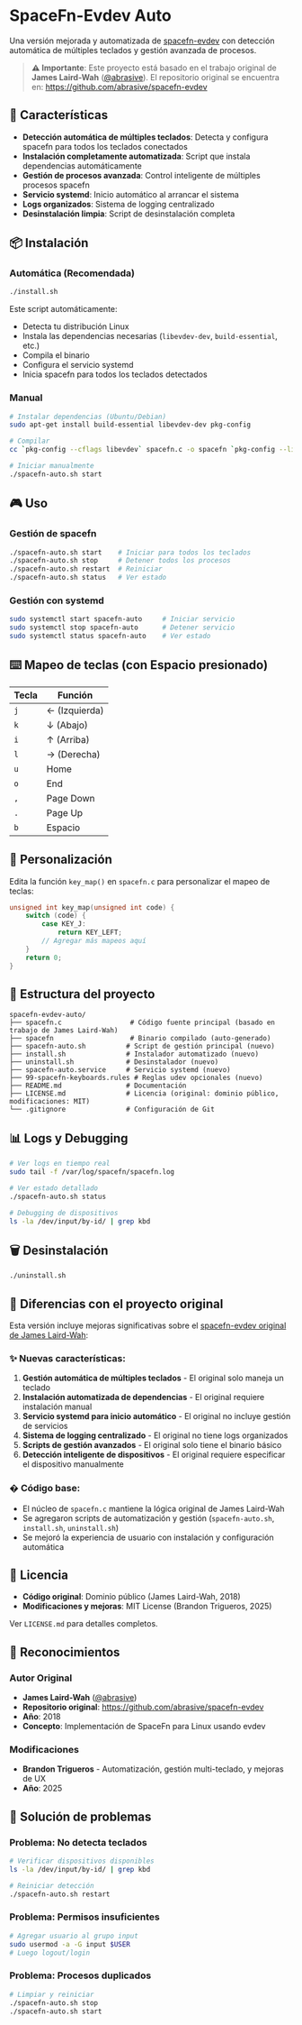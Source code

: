 # SpaceFn-Evdev Auto

Una versión mejorada y automatizada de [spacefn-evdev](https://github.com/abrasive/spacefn-evdev) con detección automática de múltiples teclados y gestión avanzada de procesos.

> **⚠️ Importante**: Este proyecto está basado en el trabajo original de **James Laird-Wah** ([@abrasive](https://github.com/abrasive)). El repositorio original se encuentra en: https://github.com/abrasive/spacefn-evdev

## 🚀 Características

- **Detección automática de múltiples teclados**: Detecta y configura spacefn para todos los teclados conectados
- **Instalación completamente automatizada**: Script que instala dependencias automáticamente
- **Gestión de procesos avanzada**: Control inteligente de múltiples procesos spacefn
- **Servicio systemd**: Inicio automático al arrancar el sistema
- **Logs organizados**: Sistema de logging centralizado
- **Desinstalación limpia**: Script de desinstalación completa

## 📦 Instalación

### Automática (Recomendada)

```bash
./install.sh
```

Este script automáticamente:
- Detecta tu distribución Linux
- Instala las dependencias necesarias (`libevdev-dev`, `build-essential`, etc.)
- Compila el binario
- Configura el servicio systemd
- Inicia spacefn para todos los teclados detectados

### Manual

```bash
# Instalar dependencias (Ubuntu/Debian)
sudo apt-get install build-essential libevdev-dev pkg-config

# Compilar
cc `pkg-config --cflags libevdev` spacefn.c -o spacefn `pkg-config --libs libevdev`

# Iniciar manualmente
./spacefn-auto.sh start
```

## 🎮 Uso

### Gestión de spacefn

```bash
./spacefn-auto.sh start    # Iniciar para todos los teclados
./spacefn-auto.sh stop     # Detener todos los procesos
./spacefn-auto.sh restart  # Reiniciar
./spacefn-auto.sh status   # Ver estado
```

### Gestión con systemd

```bash
sudo systemctl start spacefn-auto     # Iniciar servicio
sudo systemctl stop spacefn-auto      # Detener servicio
sudo systemctl status spacefn-auto    # Ver estado
```

## ⌨️ Mapeo de teclas (con Espacio presionado)

| Tecla | Función |
|-------|---------|
| `j` | ← (Izquierda) |
| `k` | ↓ (Abajo) |
| `i` | ↑ (Arriba) |
| `l` | → (Derecha) |
| `u` | Home |
| `o` | End |
| `,` | Page Down |
| `.` | Page Up |
| `b` | Espacio |

## 🔧 Personalización

Edita la función `key_map()` en `spacefn.c` para personalizar el mapeo de teclas:

```c
unsigned int key_map(unsigned int code) {
    switch (code) {
        case KEY_J:
            return KEY_LEFT;
        // Agregar más mapeos aquí
    }
    return 0;
}
```

## 📁 Estructura del proyecto

```
spacefn-evdev-auto/
├── spacefn.c                 # Código fuente principal (basado en trabajo de James Laird-Wah)
├── spacefn                   # Binario compilado (auto-generado)
├── spacefn-auto.sh          # Script de gestión principal (nuevo)
├── install.sh               # Instalador automatizado (nuevo)
├── uninstall.sh             # Desinstalador (nuevo)
├── spacefn-auto.service     # Servicio systemd (nuevo)
├── 99-spacefn-keyboards.rules # Reglas udev opcionales (nuevo)
├── README.md                # Documentación
├── LICENSE.md               # Licencia (original: dominio público, modificaciones: MIT)
└── .gitignore               # Configuración de Git
```

## 📊 Logs y Debugging

```bash
# Ver logs en tiempo real
sudo tail -f /var/log/spacefn/spacefn.log

# Ver estado detallado
./spacefn-auto.sh status

# Debugging de dispositivos
ls -la /dev/input/by-id/ | grep kbd
```

## 🗑️ Desinstalación

```bash
./uninstall.sh
```

## 🔄 Diferencias con el proyecto original

Esta versión incluye mejoras significativas sobre el [spacefn-evdev original de James Laird-Wah](https://github.com/abrasive/spacefn-evdev):

### ✨ **Nuevas características**:
1. **Gestión automática de múltiples teclados** - El original solo maneja un teclado
2. **Instalación automatizada de dependencias** - El original requiere instalación manual
3. **Servicio systemd para inicio automático** - El original no incluye gestión de servicios
4. **Sistema de logging centralizado** - El original no tiene logs organizados
5. **Scripts de gestión avanzados** - El original solo tiene el binario básico
6. **Detección inteligente de dispositivos** - El original requiere especificar el dispositivo manualmente

### �️ **Código base**:
- El núcleo de `spacefn.c` mantiene la lógica original de James Laird-Wah
- Se agregaron scripts de automatización y gestión (`spacefn-auto.sh`, `install.sh`, `uninstall.sh`)
- Se mejoró la experiencia de usuario con instalación y configuración automática

## 📜 Licencia

- **Código original**: Dominio público (James Laird-Wah, 2018)
- **Modificaciones y mejoras**: MIT License (Brandon Trigueros, 2025)

Ver `LICENSE.md` para detalles completos.

## 🙏 Reconocimientos

### Autor Original
- **James Laird-Wah** ([@abrasive](https://github.com/abrasive))
- **Repositorio original**: https://github.com/abrasive/spacefn-evdev
- **Año**: 2018
- **Concepto**: Implementación de SpaceFn para Linux usando evdev

### Modificaciones
- **Brandon Trigueros** - Automatización, gestión multi-teclado, y mejoras de UX
- **Año**: 2025

## 🐛 Solución de problemas

### Problema: No detecta teclados
```bash
# Verificar dispositivos disponibles
ls -la /dev/input/by-id/ | grep kbd

# Reiniciar detección
./spacefn-auto.sh restart
```

### Problema: Permisos insuficientes
```bash
# Agregar usuario al grupo input
sudo usermod -a -G input $USER
# Luego logout/login
```

### Problema: Procesos duplicados
```bash
# Limpiar y reiniciar
./spacefn-auto.sh stop
./spacefn-auto.sh start
```
